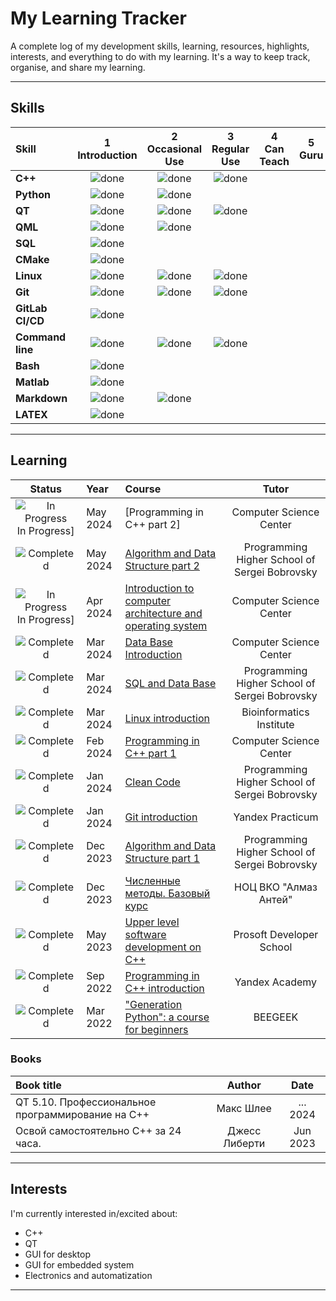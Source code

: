 # My Learning Tracker

A complete log of my development skills, learning, resources, highlights, interests, and everything to do with my learning. It's a way to keep track, organise, and share my learning.

----

## Skills

[done]: https://user-images.githubusercontent.com/29199184/32275438-8385f5c0-bf0b-11e7-9406-42265f71e2bd.png "Done"

|               Skill              | 1<br>Introduction | 2<br>Occasional Use    | 3<br>Regular Use | 4<br>Can Teach | 5<br>Guru |
|:-------------------------------- |:-----------------:|:----------------------:|:----------------:|:--------------:|:---------:|
|**C++**                           | ![done][done]     | ![done][done]          | ![done][done]    |                |		|
|**Python**                        | ![done][done]     | ![done][done]          |                  |                |		|
|**QT**                            | ![done][done]     | ![done][done]          | ![done][done]    |                |		|
|**QML**			   | ![done][done]     | ![done][done]		|                  |		    |		|
|**SQL**                           | ![done][done]     | 		        | 		   |                |		|
|**CMake**                         | ![done][done]     | 		        | 		   |                |		|
|**Linux**                         | ![done][done]     | ![done][done]          | ![done][done]	   |                |		|
|**Git**                           | ![done][done]     | ![done][done]          | ![done][done]    |                |		|
|**GitLab CI/CD**                  | ![done][done]     | 			| 		   |                |		|
|**Command line**                  | ![done][done]     | ![done][done]          | ![done][done]    |                |		|
|**Bash**                          | ![done][done]     | 		        | 		   |                |		|
|**Matlab**                        | ![done][done]     | 		        | 		   |                |		|
|**Markdown**                      | ![done][done]     | ![done][done]		| 		   |                |		|
|**LATEX**                         | ![done][done]     | 			| 		   |                |		|

----

## Learning

[//]: # (Status images)

[Completed]: https://user-images.githubusercontent.com/29199184/32275438-8385f5c0-bf0b-11e7-9406-42265f71e2bd.png "Completed"
[In Progress]: https://user-images.githubusercontent.com/29199184/34462881-7305ddac-ee4d-11e7-9b57-589424820da4.png "In Progress"
[Soon]: https://user-images.githubusercontent.com/29199184/34462916-d5c37bd4-ee4d-11e7-9f4a-d57f2243281b.png "Soon"

|            Status           |   Year     | Course                                                          |                Tutor                        |
|:---------------------------:|:-----------|:----------------------------------------------------------------|:-------------------------------------------:|
| ![In Progress]In Progress]  | May 2024   | [Programming in C++ part 2]	                             |Computer Science Center 	                   |
| ![Completed][Completed]     | May 2024   | [Algorithm and Data Structure part 2]                           |Programming Higher School of Sergei Bobrovsky|
| ![In Progress]In Progress]  | Apr 2024   | [Introduction to computer architecture and operating system]    |Computer Science Center 	  		   |
| ![Completed][Completed]     | Mar 2024   | [Data Base Introduction]		                             |Computer Science Center 	  		   |
| ![Completed][Completed]     | Mar 2024   | [SQL and Data Base]		                             |Programming Higher School of Sergei Bobrovsky|
| ![Completed][Completed]     | Mar 2024   | [Linux introduction]		                             |Bioinformatics Institute	                   |
| ![Completed][Completed]     | Feb 2024   | [Programming in C++ part 1]	                             |Computer Science Center 	                   |
| ![Completed][Completed]     | Jan 2024   | [Clean Code]  					             |Programming Higher School of Sergei Bobrovsky|
| ![Completed][Completed]     | Jan 2024   | [Git introduction]					             |Yandex Practicum				   |
| ![Completed][Completed]     | Dec 2023   | [Algorithm and Data Structure part 1]                           |Programming Higher School of Sergei Bobrovsky|
| ![Completed][Completed]     | Dec 2023   | [Численные методы. Базовый курс]     	                     |НОЦ ВКО "Алмаз Антей"			   |
| ![Completed][Completed]     | May 2023   | [Upper level software development on C++]                       |Prosoft Developer School	                   |
| ![Completed][Completed]     | Sep 2022   | [Programming in C++ introduction]                               |Yandex Academy		                   |
| ![Completed][Completed]     | Mar 2022   | ["Generation Python": a course for beginners]                   |BEEGEEK			                   |


[//]: # (Reference links to courses)
[Introduction to computer architecture and operating system]: https://stepik.org/course/253/syllabus
[Data Base Introduction]: https://stepik.org/cert/2391454
[SQL and Data Base]: https://vk.com/lambda_brain
[Linux introduction]: https://stepik.org/cert/2382807
[Programming in C++ part 1]: https://stepik.org/cert/2353024
[Programming in C++ part 1]: https://stepik.org/course/3206/info
[Clean Code]: https://vk.com/lambda_brain 
[Git introduction]: https://practicum.yandex.ru/profile/git-basics/
[Algorithm and Data Structure part 1]: https://vk.com/lambda_brain
[Algorithm and Data Structure part 2]: https://vk.com/lambda_brain
[Численные методы. Базовый курс]: https://nocvko.ru/
[Upper level software development on C++]: https://school.prosoftsystems.ru/
[Programming in C++ introduction]: https://stepik.org/cert/2068693 
["Generation Python": a course for beginners]: https://stepik.org/cert/1383071

### Books

| Book title						    |            Author            |   Date  |
|:----------------------------------------------------------|:----------------------------:|:-------:|
| QT 5.10. Профессиональное программирование на C++	    | Макс Шлее			   |... 2024 |
| Освой самостоятельно C++ за 24 часа.  		    | Джесс Либерти		   |Jun 2023 |


[//]: # (Reference links to paths)

[33 concepts every JavaScript developer should know]: https://github.com/leonardomso/33-js-concepts

[//]: # (Reference links to authors)
[Leonardo Maldonado]: https://github.com/leonardomso


----

## Interests

I'm currently interested in/excited about:

+ C++
+ QT
+ GUI for desktop 
+ GUI for embedded system 
+ Electronics and automatization

----
